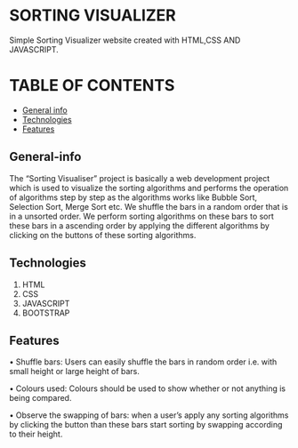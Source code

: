# SORTING VISUALIZER
Simple Sorting Visualizer website created with HTML,CSS AND JAVASCRIPT.
# TABLE OF CONTENTS
* [General info](#general-info)
* [Technologies](#technologies)
* [Features](#features)
## General-info
The “Sorting Visualiser” project is basically a web development project 
which is used to visualize the sorting algorithms and performs the 
operation of algorithms step by step as the algorithms works like Bubble 
Sort, Selection Sort, Merge Sort etc. We shuffle the bars in a random 
order that is in a unsorted order. We perform sorting algorithms on these
bars to sort these bars in a ascending order by applying the different 
algorithms by clicking on the buttons of these sorting algorithms.
## Technologies
1) HTML
2) CSS
3) JAVASCRIPT
4) BOOTSTRAP
## Features
•  Shuffle bars: Users can easily shuffle the bars in random order i.e. with 
    small height or large height of bars.
    
•  Colours used: Colours should be used to show whether or not anything is
    being compared.
    
•   Observe the swapping of bars: when a user’s apply any sorting 
    algorithms by clicking the button than these bars start sorting by 
    swapping according to their height.


